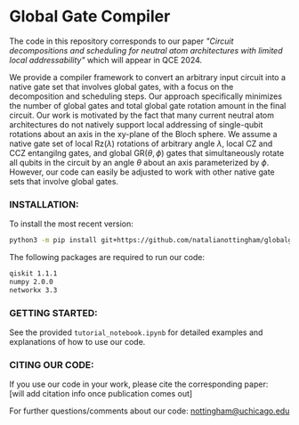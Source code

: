 # Global Gate Compiler
The code in this repository corresponds to our paper *"Circuit decompositions and scheduling for neutral atom architectures with limited local addressability"* which will appear in QCE 2024.

We provide a compiler framework to convert an arbitrary input circuit into a native gate set that involves global gates, with a focus on the decomposition and scheduling steps. Our approach specifically minimizes the number of global gates and total global gate rotation amount in the final circuit. Our work is motivated by the fact that many current neutral atom architectures do not natively support local addressing of single-qubit rotations about an axis in the xy-plane of the Bloch sphere. We assume a native gate set of local Rz($\lambda$) rotations of arbitrary angle $\lambda$, local CZ and CCZ entangilng gates, and global GR($\theta,\phi$) gates that simultaneously rotate all qubits in the circuit by an angle $\theta$ about an axis parameterized by $\phi$. However, our code can easily be adjusted to work with other native gate sets that involve global gates. 

### INSTALLATION: 
To install the most recent version:

```bash
python3 -m pip install git+https://github.com/natalianottingham/globalgatecompiler@master
```

The following packages are required to run our code:
```bash
qiskit 1.1.1
numpy 2.0.0
networkx 3.3
```

### GETTING STARTED:
See the provided `tutorial_notebook.ipynb` for detailed examples and explanations of how to use our code.

### CITING OUR CODE:
If you use our code in your work, please cite the corresponding paper:<br>
[will add citation info once publication comes out]

For further questions/comments about our code: nottingham@uchicago.edu
